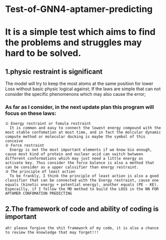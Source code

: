 # Test-of-GNN4-aptamer-predicting

# It is a simple test which aims to find the problems and struggles may hard to be solved.
## 1.physic restraint is significant
  The model will try to keep the most atoms at the same position for lower Loss without basic physic logical against;
  If the laws are simple that can not consider the specific phenomenons which may also cause the error;
### As far as I consider, in the next update plan this program will focus on these laws:
    ① Energy restraint or fomula restraint
      It is common and easy to connect the lowest energy compound with the most stable confomation at most time, and in fact the molcular dynamic compute method or molecular docking is maybe the symbol of this conceive
    ② Force restraint
      Energy is not the most important elements if we know bio enough, cause most kind of protein and nuclear acid can switch bwtween different conformations which may just need a little energy as activate key. Thus consider the force balence is also a method that can be consider as a upper calssifier than energy restraint.
    ③ The principle of least action
      To be frankly, I think the principle of least action is also a good classifier that can be connected with the Energy restraint, cause one equals (kinetic energy + potential energy), another equals (PE - KE). Especailly, if I follow the MD method to build the LOSS in the NN FOR APTAMER CONFOMATION PREDICTING  
## 2.The framework of code and ability of coding is important
    ah! please forgive the shit framework of my code, it is also a chance to review the knowledge that may forget!!!
